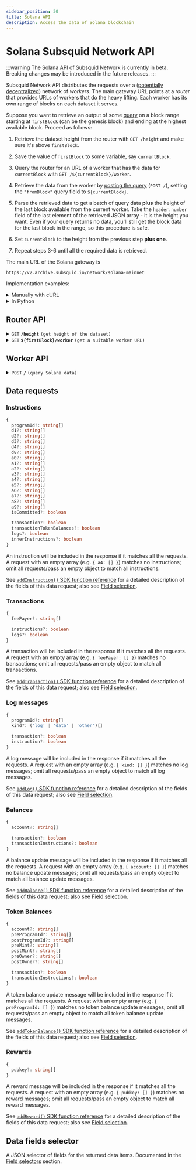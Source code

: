 ```yaml
---
sidebar_position: 30
title: Solana API
description: Access the data of Solana blockchain
---
```


# Solana Subsquid Network API

:::warning
The Solana API of Subsquid Network is currently in beta. Breaking changes may be introduced in the future releases.
:::

Subsquid Network API distributes the requests over a ([potentially decentralized](/subsquid-network/faq)) network of _workers_. The main gateway URL points at a _router_ that provides URLs of workers that do the heavy lifting. Each worker has its own range of blocks on each dataset it serves.

Suppose you want to retrieve an output of some [query](#worker-api) on a block range starting at `firstBlock` (can be the genesis block) and ending at the highest available block. Proceed as follows:

1. Retrieve the dataset height from the router with `GET /height` and make sure it's above `firstBlock`.

2. Save the value of `firstBlock` to some variable, say `currentBlock`.

3. Query the router for an URL of a worker that has the data for `currentBlock` with `GET /${currentBlock}/worker`.

4. Retrieve the data from the worker by [posting the query](#worker-api) (`POST /`), setting the `"fromBlock"` query field to `${currentBlock}`.

5. Parse the retrieved data to get a batch of query data **plus** the height of the last block available from the current worker. Take the `header.number` field of the last element of the retrieved JSON array - it is the height you want. Even if your query returns no data, you'll still get the block data for the last block in the range, so this procedure is safe.

6. Set `currentBlock` to the height from the previous step **plus one**.

7. Repeat steps 3-6 until all the required data is retrieved.

The main URL of the Solana gateway is
```
https://v2.archive.subsquid.io/network/solana-mainnet
```

Implementation examples:

<details>

<summary>Manually with cURL</summary>

Suppose we want data on all successful Solana instructions starting block 241974500. We begin by finding the main URL for the Solana Mainnet dataset. Then we have to:

1. Verify that the dataset has reached the required height:

   ```bash
   curl https://v2.archive.subsquid.io/network/solana-mainnet/height
   ```

   Output

   ```
   243004249
   ```

2. Remember that our current height is 241974500.

3. Get a worker URL for the current height:

   ```bash
   curl https://v2.archive.subsquid.io/network/solana-mainnet/241974500/worker
   ```

   Output

   ```
   https://lm02.sqd-archive.net/worker/query/czM6Ly9zb2xhbmEtbWFpbm5ldC0w
   ```

4. Retrieve the data from the current worker

   ```bash
   curl https://rb04.sqd-archive.net/worker/query/czM6Ly9zb2xhbmEtbWFpbm5ldC1kZW1v \
   -X 'POST' -H 'content-type: application/json' -H 'accept: application/json' \
   -d '{
       "type": "solana",
       "fromBlock":241974500,
       "toBlock": 243004249,
       "fields":{"instruction":{"programId":true, "data": true}},
       "instructions":[ {"isCommitted": true} ]
   }' | jq
   ```

   Output:

   ```json
   [
     {
       "header": {
         "number": 241974500,
         "hash": "3pnS5TEVvbG7gnhnfNWkppm2ufgxhqB8z6jsdjNPhgQi"
       },
       "instructions": [
         {
           "transactionIndex": 24,
           "instructionAddress": [
             0
           ],
           "programId": "ComputeBudget111111111111111111111111111111",
           "data": "GtQyqR"
         },
         ...
         {
           "transactionIndex": 1577,
           "instructionAddress": [
             2
           ],
           "programId": "mineJKQoyEbSiyjooEVMGSbHMaDdv7Cnf8rhkKLgyVb",
           "data": "SSX8YzgXGaUDonrMFeCc1SJXnE2PpHo6Ak41asTZA4MRLaKTLyauDdy"
         }
       ]
     },
     ...
     {
       "header": {
         "number": 241974599,
         "hash": "BUeG7rcpfTd8oo5vjnVfgdWTm72fycz7YoozqD1y13XQ"
       },
       "instructions": [
         ...
       ]
     }
   ]
   ```

5. Parse the retrieved data:
   - Grab the network data you requested from the list items with non-empty data fields (`instructions`, `transactions`, `logs`, `balances`, `tokenBalances`, `rewards`).
   - Observe that we received the data up to and including block 241974599. **Note:** the last block of the batch will be returned even if it has no matching data.

6. To get the rest of the data, update the current height to 241974600 and go to step 3.
   - Note how the worker URL you're getting while repeating step 3 occasionally points to a different host than before. This is how data storage and reads are distributed across the Subsquid Network.

7. Repeat steps 3 through 6 until the dataset height of 243004249 reached.

</details>

<details>

<summary>In Python</summary>

```python
def get_text(url: str) -> str:
    res = requests.get(url)
    res.raise_for_status()
    return res.text

def dump(
    gateway_url: str,
    query: Query,
    first_block: int,
    last_block: int
) -> None:
    assert 0 <= first_block <= last_block
    query = dict(query)  # copy query to mess with it later

    dataset_height = int(get_text(f'{gateway_url}/height'))
    next_block = first_block
    last_block = min(last_block, dataset_height)

    while next_block <= last_block:
        worker_url = get_text(f'{gateway_url}/{next_block}/worker')

        query['fromBlock'] = next_block
        query['toBlock'] = last_block
        res = requests.post(worker_url, json=query)
        res.raise_for_status()
        blocks = res.json()

        last_processed_block = blocks[-1]['header']['number']
        next_block = last_processed_block + 1
        for block in blocks:
            print(json.dumps(block))
```

Full code [here](https://gist.github.com/eldargab/2e007a293ac9f82031d023f1af581a7d).

</details>

## Router API

<details>

<summary><code>GET</code> <code><b>/height</b></code> <code>(get height of the dataset)</code></summary>

**Example response:** `243004249`.

</details>

<details>

<summary><code>GET</code> <code><b>$&#123;firstBlock&#125;/worker</b></code> <code>(get a suitable worker URL)</code></summary>

The returned worker is capable of processing `POST /` requests in which the `"fromBlock"` field is equal to `${firstBlock}`.

**Example response:** `https://v2.archive.subsquid.io/worker/1/query/czM6Ly9ldGhlcmV1bS1tYWlubmV0`.

</details>

## Worker API

<details>

<summary><code>POST</code> <code><b>/</b></code> <code>(query Solana data)</code></summary>

##### Query Fields

- **type**: `"solana"`
- **fromBlock**: Block number to start from (inclusive).
- **toBlock**: (optional) Block number to end on (inclusive). If this is not given, the query will go on for a fixed amount of time or until it reaches the height of the dataset.
- **includeAllBlocks**: (optional) If true, the Network will include blocks that contain no data selected by data requests into its response.
- **fields**: (optional) A [selector](#data-fields-selector) of data fields to retrieve. Common for all data items.
- **instructions**: (optional) A list of [intructions requests](#instructions). An empty list requests no data.
- **transactions**: (optional) A list of [transaction requests](#transactions). An empty list requests no data.
- **logs**: (optional) A list of [log requests](#log-messages). An empty list requests no data.
- **balances**: (optional) A list of [balances requests](#balances). An empty list requests no data.
- **tokenBalances**: (optional) A list of [token balances requests](#token-balances). An empty list requests no data.
- **rewards**: (optional) A list of [rewards requests](#rewards). An empty list requests no data.

The response is a JSON array of per-block data items that covers a block range starting from `fromBlock`. The last block of the range is determined by the worker. You can find it by looking at the `header.number` field of the last element in the response array.

The first and the last block in the range are returned even if all data requests return no data for the range.

In most cases the returned range will not contain all the range requested by the user (i.e. the last block of the range will not be `toBlock`). To continue, [retrieve a new worker URL](#router-api) for blocks starting at the end of the current range *plus one block* and repeat the query with an updated value of `fromBlock`.

<details>

<summary>

##### Example Request

</summary>

```json
{
  "type": "solana",
  "fromBlock":241974500,
  "toBlock": 243004249,
  "fields": {
    "instruction": { "programId":true, "data": true }
  },
  "instructions":[ {"isCommitted": true} ]
}
```

</details>

<details>

<summary>

##### Example Response

</summary>

Note: the first and the last block in the range are included even if they have no matching data.

```json
[
  {
    "header": {
      "number": 241974500,
      "hash": "3pnS5TEVvbG7gnhnfNWkppm2ufgxhqB8z6jsdjNPhgQi"
    },
    "instructions": [
      {
        "transactionIndex": 24,
        "instructionAddress": [
          0
        ],
        "programId": "ComputeBudget111111111111111111111111111111",
        "data": "GtQyqR"
      },
      ...
      {
        "transactionIndex": 1577,
        "instructionAddress": [
          2
        ],
        "programId": "mineJKQoyEbSiyjooEVMGSbHMaDdv7Cnf8rhkKLgyVb",
        "data": "SSX8YzgXGaUDonrMFeCc1SJXnE2PpHo6Ak41asTZA4MRLaKTLyauDdy"
      }
    ]
  },
  ...
  {
    "header": {
      "number": 241974599,
      "hash": "BUeG7rcpfTd8oo5vjnVfgdWTm72fycz7YoozqD1y13XQ"
    },
    "instructions": [
      ...
    ]
  }
]
```

</details>

</details>

## Data requests

### Instructions

```ts
{
  programId?: string[]
  d1?: string[]
  d2?: string[]
  d3?: string[]
  d4?: string[]
  d8?: string[]
  a0?: string[]
  a1?: string[]
  a2?: string[]
  a3?: string[]
  a4?: string[]
  a5?: string[]
  a6?: string[]
  a7?: string[]
  a8?: string[]
  a9?: string[]
  isCommitted?: boolean

  transaction?: boolean
  transactionTokenBalances?: boolean
  logs?: boolean
  innerInstructions?: boolean
}
```

An instruction will be included in the response if it matches all the requests. A request with an empty array (e.g. `{ a4: [] }`) matches no instructions; omit all requests/pass an empty object to match all instructions.

See [`addInstruction()` SDK function reference](/solana-indexing/sdk/solana-batch/instructions) for a detailed description of the fields of this data request; also see [Field selection](/solana-indexing/sdk/solana-batch/field-selection).

### Transactions

```ts
{
  feePayer?: string[]

  instructions?: boolean
  logs?: boolean
}
```

A transaction will be included in the response if it matches all the requests. A request with an empty array (e.g. `{ feePayer: [] }`) matches no transactions; omit all requests/pass an empty object to match all transactions.

See [`addTransaction()` SDK function reference](/solana-indexing/sdk/solana-batch/transactions) for a detailed description of the fields of this data request; also see [Field selection](/solana-indexing/sdk/solana-batch/field-selection).

### Log messages

```ts
{
  programId?: string[]
  kind?: ('log' | 'data' | 'other')[]

  transaction?: boolean
  instruction?: boolean
}
```

A log message will be included in the response if it matches all the requests. A request with an empty array (e.g. `{ kind: [] }`) matches no log messages; omit all requests/pass an empty object to match all log messages.

See [`addLog()` SDK function reference](/solana-indexing/sdk/solana-batch/logs) for a detailed description of the fields of this data request; also see [Field selection](/solana-indexing/sdk/solana-batch/field-selection).

### Balances

```ts
{
  account?: string[]

  transaction?: boolean
  transactionInstructions?: boolean
}
```

A balance update message will be included in the response if it matches all the requests. A request with an empty array (e.g. `{ account: [] }`) matches no balance update messages; omit all requests/pass an empty object to match all balance update messages.

See [`addBalance()` SDK function reference](/solana-indexing/sdk/solana-batch/balances) for a detailed description of the fields of this data request; also see [Field selection](/solana-indexing/sdk/solana-batch/field-selection).

### Token Balances

```ts
{
  account?: string[]
  preProgramId?: string[]
  postProgramId?: string[]
  preMint?: string[]
  postMint?: string[]
  preOwner?: string[]
  postOwner?: string[]

  transaction?: boolean
  transactionInstructions?: boolean
}
```
A token balance update message will be included in the response if it matches all the requests. A request with an empty array (e.g. `{ preProgramId: [] }`) matches no token balance update messages; omit all requests/pass an empty object to match all token balance update messages.

See [`addTokenBalance()` SDK function reference](/solana-indexing/sdk/solana-batch/token-balances) for a detailed description of the fields of this data request; also see [Field selection](/solana-indexing/sdk/solana-batch/field-selection).

### Rewards

```ts
{
  pubkey?: string[]
}
```

A reward message will be included in the response if it matches all the requests. A request with an empty array (e.g. `{ pubkey: [] }`) matches no reward messages; omit all requests/pass an empty object to match all reward messages.

See [`addReward()` SDK function reference](/solana-indexing/sdk/solana-batch/rewards) for a detailed description of the fields of this data request; also see [Field selection](/solana-indexing/sdk/solana-batch/field-selection).

## Data fields selector

A JSON selector of fields for the returned data items. Documented in the [Field selectors](/solana-indexing/sdk/solana-batch/field-selection) section.
